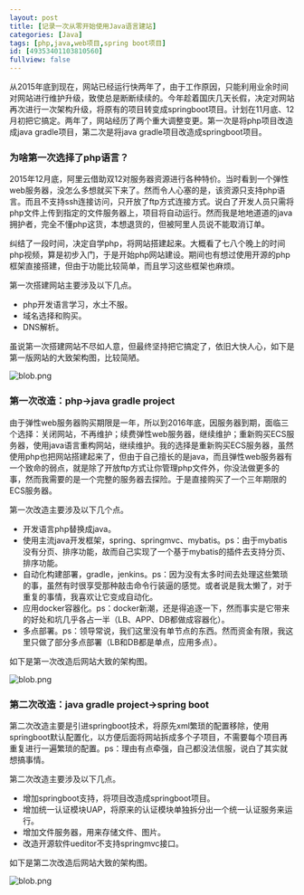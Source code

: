 ```yaml
---
layout: post
title: [记录一次从零开始使用Java语言建站]
categories: [Java]
tags: [php,java,web项目,spring boot项目]
id: [49353401103810560]
fullview: false
---
```

从2015年底到现在，网站已经运行快两年了，由于工作原因，只能利用业余时间对网站进行维护升级，致使总是断断续续的。今年趁着国庆几天长假，决定对网站再次进行一次架构升级，将原有的项目转变成springboot项目。计划在11月底、12月初把它搞定。两年了，网站经历了两个重大调整变更。第一次是将php项目改造成java gradle项目，第二次是将java gradle项目改造成springboot项目。

### 为啥第一次选择了php语言？

2015年12月底，阿里云借助双12对服务器资源进行各种特价。当时看到一个弹性web服务器，没怎么多想就买下来了。然而令人心塞的是，该资源只支持php语言。而且不支持ssh连接访问，只开放了ftp方式连接方式。说白了开发人员只需将php文件上传到指定的文件服务器上，项目将自动运行。然而我是地地道道的java拥护者，完全不懂php这货，本想退货的，但被阿里人员说不能取消订单。

纠结了一段时间，决定自学php，将网站搭建起来。大概看了七八个晚上的时间php视频，算是初步入门，于是开始php网站建设。期间也有想过使用开源的php框架直接搭建，但由于功能比较简单，而且学习这些框架也麻烦。

第一次搭建网站主要涉及以下几点。

* php开发语言学习，水土不服。
* 域名选择和购买。
* DNS解析。

虽说第一次搭建网站不尽如人意，但最终坚持把它搞定了，依旧大快人心，如下是第一版网站的大致架构图，比较简陋。

![blob.png](http://file.ctosb.com//upload/image/20171118/1510987397471080257.png "1510987397471080257.png")

### 第一次改造：php->java gradle project

由于弹性web服务器购买期限是一年，所以到2016年底，因服务器到期，面临三个选择：关闭网站，不再维护；续费弹性web服务器，继续维护；重新购买ECS服务器，使用java语言重构网站，继续维护。我的选择是重新购买ECS服务器，虽然使用php也把网站搭建起来了，但由于自己擅长的是java，而且弹性web服务器有一个致命的弱点，就是除了开放ftp方式让你管理php文件外，你没法做更多的事，然而我需要的是一个完整的服务器去探险。于是直接购买了一个三年期限的ECS服务器。

第一次改造主要涉及以下几个点。

* 开发语言php替换成java。
* 使用主流java开发框架，spring、springmvc、mybatis。ps：由于mybatis没有分页、排序功能，故而自己实现了一个基于mybatis的插件去支持分页、排序功能。
* 自动化构建部署，gradle，jenkins。ps：因为没有太多时间去处理这些繁琐的事，虽然有时很享受那种敲击命令行装逼的感觉。或者说是我太懒了，对于重复的事情，我喜欢让它变成自动化。
* 应用docker容器化。ps：docker新潮，还是得追逐一下，然而事实是它带来的好处和坑几乎各占一半（LB、APP、DB都做成容器化）。
* 多点部署。ps：领导常说，我们这里没有单节点的东西。然而资金有限，我这里只做了部分多点部署（LB和DB都是单点，应用多点）。

如下是第一次改造后网站大致的架构图。

![blob.png](http://file.ctosb.com//upload/image/20171118/1510987910299015557.png "1510987910299015557.png")

### 第二次改造：java gradle project->spring boot

第二次改造主要是引进springboot技术，将原先xml繁琐的配置移除，使用springboot默认配置化，以方便后面将网站拆成多个子项目，不需要每个项目再重复进行一遍繁琐的配置。ps：理由有点牵强，自己都没法信服，说白了其实就想搞事情。

第二次改造主要涉及以下几点。

* 增加springboot支持，将项目改造成springboot项目。
* 增加统一认证模块UAP，将原来的认证模块单独拆分出一个统一认证服务来运行。
* 增加文件服务器，用来存储文件、图片。
* 改造开源软件ueditor不支持springmvc接口。

如下是第二次改造后网站大致的架构图。

![blob.png](http://file.ctosb.com//upload/image/20171120/1511190990589031785.png "1511190990589031785.png")
